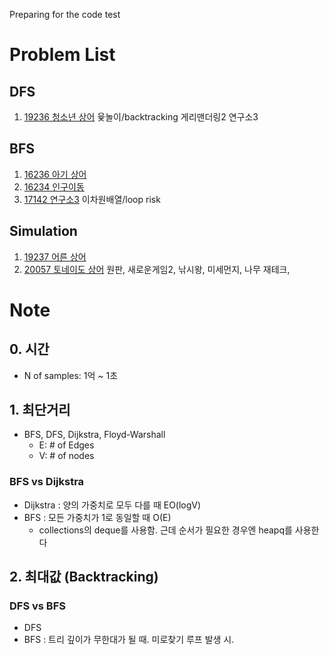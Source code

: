 Preparing for the code test

# Problem List
## DFS
1. [19236 청소년 상어](https://www.acmicpc.net/problem/19236)
윷놀이/backtracking
게리맨더링2
연구소3

## BFS
1. [16236 아기 상어](https://www.acmicpc.net/problem/16236)
2. [16234 인구이동](https://www.acmicpc.net/problem/16234)
3. [17142 연구소3](https://www.acmicpc.net/problem/17142)
이차원배열/loop risk




## Simulation
1. [19237 어른 상어](https://www.acmicpc.net/problem/19237)
2. [20057 토네이도 상어](https://www.acmicpc.net/problem/20057)
원판, 새로운게임2, 낚시왕, 미세먼지, 나무 재테크, 


# Note

## 0. 시간
- N of samples: 1억 ~ 1초

## 1. 최단거리
- BFS, DFS, Dijkstra, Floyd-Warshall
  - E: # of Edges
  - V: # of nodes



### BFS vs Dijkstra
- Dijkstra : 양의 가중치로 모두 다를 때 EO(logV)
- BFS : 모든 가중치가 1로 동일할 때 O(E)
  - collections의 deque를 사용함. 근데 순서가 필요한 경우엔 heapq를 사용한다



## 2. 최대값 (Backtracking)
### DFS vs BFS
- DFS
- BFS : 트리 깊이가 무한대가 될 때. 미로찾기 루프 발생 시.



